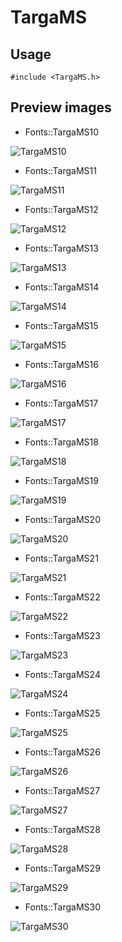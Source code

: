 TargaMS
==========

Usage
------

    #include <TargaMS.h>

Preview images
--------------
* Fonts::TargaMS10 

![TargaMS10](https://raw.githubusercontent.com/Cariad/TargaMS/master/Preview/TargaMS10.png)

* Fonts::TargaMS11 

![TargaMS11](https://raw.githubusercontent.com/Cariad/TargaMS/master/Preview/TargaMS11.png)

* Fonts::TargaMS12 

![TargaMS12](https://raw.githubusercontent.com/Cariad/TargaMS/master/Preview/TargaMS12.png)

* Fonts::TargaMS13 

![TargaMS13](https://raw.githubusercontent.com/Cariad/TargaMS/master/Preview/TargaMS13.png)

* Fonts::TargaMS14 

![TargaMS14](https://raw.githubusercontent.com/Cariad/TargaMS/master/Preview/TargaMS14.png)

* Fonts::TargaMS15 

![TargaMS15](https://raw.githubusercontent.com/Cariad/TargaMS/master/Preview/TargaMS15.png)

* Fonts::TargaMS16 

![TargaMS16](https://raw.githubusercontent.com/Cariad/TargaMS/master/Preview/TargaMS16.png)

* Fonts::TargaMS17 

![TargaMS17](https://raw.githubusercontent.com/Cariad/TargaMS/master/Preview/TargaMS17.png)

* Fonts::TargaMS18 

![TargaMS18](https://raw.githubusercontent.com/Cariad/TargaMS/master/Preview/TargaMS18.png)

* Fonts::TargaMS19 

![TargaMS19](https://raw.githubusercontent.com/Cariad/TargaMS/master/Preview/TargaMS19.png)

* Fonts::TargaMS20 

![TargaMS20](https://raw.githubusercontent.com/Cariad/TargaMS/master/Preview/TargaMS20.png)

* Fonts::TargaMS21 

![TargaMS21](https://raw.githubusercontent.com/Cariad/TargaMS/master/Preview/TargaMS21.png)

* Fonts::TargaMS22 

![TargaMS22](https://raw.githubusercontent.com/Cariad/TargaMS/master/Preview/TargaMS22.png)

* Fonts::TargaMS23 

![TargaMS23](https://raw.githubusercontent.com/Cariad/TargaMS/master/Preview/TargaMS23.png)

* Fonts::TargaMS24 

![TargaMS24](https://raw.githubusercontent.com/Cariad/TargaMS/master/Preview/TargaMS24.png)

* Fonts::TargaMS25 

![TargaMS25](https://raw.githubusercontent.com/Cariad/TargaMS/master/Preview/TargaMS25.png)

* Fonts::TargaMS26 

![TargaMS26](https://raw.githubusercontent.com/Cariad/TargaMS/master/Preview/TargaMS26.png)

* Fonts::TargaMS27 

![TargaMS27](https://raw.githubusercontent.com/Cariad/TargaMS/master/Preview/TargaMS27.png)

* Fonts::TargaMS28 

![TargaMS28](https://raw.githubusercontent.com/Cariad/TargaMS/master/Preview/TargaMS28.png)

* Fonts::TargaMS29 

![TargaMS29](https://raw.githubusercontent.com/Cariad/TargaMS/master/Preview/TargaMS29.png)

* Fonts::TargaMS30 

![TargaMS30](https://raw.githubusercontent.com/Cariad/TargaMS/master/Preview/TargaMS30.png)


